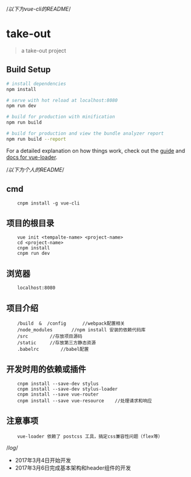 /*以下为vue-cli的README*/
# take-out

> a take-out project

## Build Setup

``` bash
# install dependencies
npm install

# serve with hot reload at localhost:8080
npm run dev

# build for production with minification
npm run build

# build for production and view the bundle analyzer report
npm run build --report
```

For a detailed explanation on how things work, check out the [guide](http://vuejs-templates.github.io/webpack/) and [docs for vue-loader](http://vuejs.github.io/vue-loader).


/*以下为个人的README*/
## cmd
```
	cnpm install -g vue-cli
```
## 项目的根目录
```
	vue init <tempalte-name> <project-name>
	cd <project-name>
	cnpm install
	cnpm run dev
```
## 浏览器
```
	localhost:8080
```
## 项目介绍
```
	/build  &  /config		//webpack配置相关
	/node_modules		//npm install 安装的依赖代码库
	/src		//存放项目源码
	/static		//存放第三方静态资源
	.babelrc		//babel配置
```

## 开发时用的依赖或插件
```
	cnpm install --save-dev stylus
	cnpm install --save-dev stylus-loader
	cnpm install --save vue-router
	cnpm install --save vue-resource	//处理请求和响应
```
## 注意事项
```
	vue-loader 依赖了 postcss 工具，搞定css兼容性问题（flex等）
```

/*log*/
* 2017年3月4日开始开发
* 2017年3月6日完成基本架构和header组件的开发